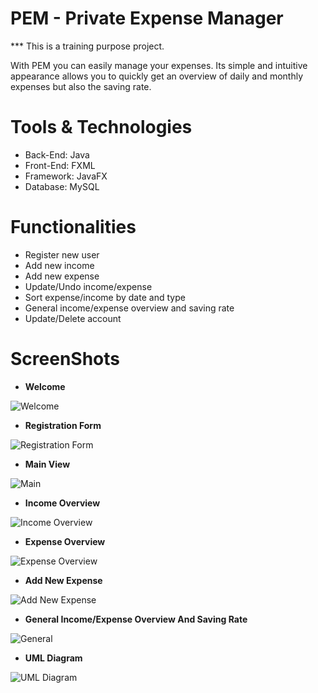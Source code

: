 # PEM  - Private Expense Manager
*** This is a training purpose project.
 
With PEM you can easily manage your expenses.
Its simple and intuitive appearance allows you to quickly get an overview 
of daily and monthly expenses but also the saving rate.


# Tools & Technologies
*	Back-End: Java	
*	Front-End: FXML
*	Framework: JavaFX
*	Database: MySQL


# Functionalities
* Register new user 
*	Add new income
*	Add new expense
*	Update/Undo income/expense
*	Sort expense/income by date and type
* General income/expense overview and saving rate
*	Update/Delete account



# ScreenShots

* **Welcome**

![Welcome](https://user-images.githubusercontent.com/60060379/91422324-50959300-e857-11ea-88a0-6255d887fa88.jpg)

* **Registration Form**

![Registration Form](https://user-images.githubusercontent.com/60060379/91422385-64d99000-e857-11ea-8abb-ed7dd59933c6.jpg)

* **Main View**

![Main](https://user-images.githubusercontent.com/60060379/91422484-80dd3180-e857-11ea-9158-8d6ffd136934.jpg)

* **Income Overview**

![Income Overview](https://user-images.githubusercontent.com/60060379/91422537-96525b80-e857-11ea-9bf4-119ecee4279e.jpg)

* **Expense Overview**

![Expense Overview](https://user-images.githubusercontent.com/60060379/91422600-acf8b280-e857-11ea-9be8-65ff50d44855.jpg)

* **Add New Expense**

![Add New Expense](https://user-images.githubusercontent.com/60060379/91422654-c00b8280-e857-11ea-9144-e7de6ef00c8c.jpg)

* **General Income/Expense Overview And Saving Rate**

![General](https://user-images.githubusercontent.com/60060379/91422944-27c1cd80-e858-11ea-8fc3-c796baf727f6.jpg)

* **UML Diagram**

![UML Diagram](https://user-images.githubusercontent.com/60060379/91423069-563fa880-e858-11ea-989b-5e2dc75b7c71.png)



